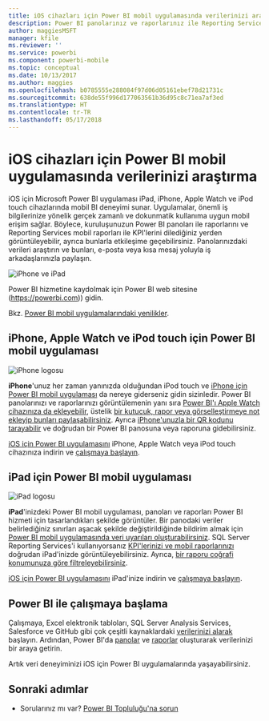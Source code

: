 ```yaml
---
title: iOS cihazları için Power BI mobil uygulamasında verilerinizi araştırma
description: Power BI panolarınız ve raporlarınız ile Reporting Services mobil raporları ve KPI'lerini iPad, iPhone, Apple Watch ve iPod touch cihazlarınızda görüntüleyin ve bunlarla etkileşime geçin.
author: maggiesMSFT
manager: kfile
ms.reviewer: ''
ms.service: powerbi
ms.component: powerbi-mobile
ms.topic: conceptual
ms.date: 10/13/2017
ms.author: maggies
ms.openlocfilehash: b0785555e288084f97d06d05161ebef78d21731c
ms.sourcegitcommit: 638de55f996d177063561b36d95c8c71ea7af3ed
ms.translationtype: HT
ms.contentlocale: tr-TR
ms.lasthandoff: 05/17/2018
---
```

# <a name="explore-your-data-on-the-power-bi-mobile-app-for-ios-devices"></a>iOS cihazları için Power BI mobil uygulamasında verilerinizi araştırma
iOS için Microsoft Power BI uygulaması iPad, iPhone, Apple Watch ve iPod touch cihazlarında mobil BI deneyimi sunar. Uygulamalar, önemli iş bilgilerinize yönelik gerçek zamanlı ve dokunmatik kullanıma uygun mobil erişim sağlar. Böylece, kuruluşunuzun Power BI panoları ile raporlarını ve Reporting Services mobil raporları ile KPI'lerini dilediğiniz yerden görüntüleyebilir, ayrıca bunlarla etkileşime geçebilirsiniz. Panolarınızdaki verileri araştırın ve bunları, e-posta veya kısa mesaj yoluyla iş arkadaşlarınızla paylaşın.

![iPhone ve iPad](media/mobile-ios-ipad-iphone-apps/pbi_ipad_iphonedevices.png)

Power BI hizmetine kaydolmak için Power BI web sitesine (https://powerbi.com)) gidin.

Bkz. [Power BI mobil uygulamalarındaki yenilikler](mobile-whats-new-in-the-mobile-apps.md).

## <a name="power-bi-mobile-app-for-iphone-apple-watch-and-ipod-touch"></a>iPhone, Apple Watch ve iPod touch için Power BI mobil uygulaması
![iPhone logosu](media/mobile-ios-ipad-iphone-apps/iphone-logo-40-px.png)

**iPhone**'unuz her zaman yanınızda olduğundan iPod touch ve [iPhone için Power BI mobil uygulaması](mobile-ipad-app-get-started.md) da nereye giderseniz gidin sizinledir. Power BI panolarınızı ve raporlarınızı görüntülemenin yanı sıra [Power BI'ı Apple Watch cihazınıza da ekleyebilir](mobile-apple-watch.md), üstelik [bir kutucuk, rapor veya görselleştirmeye not ekleyip bunları paylaşabilirsiniz](mobile-annotate-and-share-a-tile-from-the-mobile-apps.md). Ayrıca [iPhone'unuzla bir QR kodunu tarayabilir](mobile-apps-qr-code.md) ve doğrudan bir Power BI panosuna veya raporuna gidebilirsiniz.

[iOS için Power BI uygulamasını](http://go.microsoft.com/fwlink/?LinkId=522062) iPhone, Apple Watch veya iPod touch cihazınıza indirin ve [çalışmaya başlayın](mobile-iphone-app-get-started.md).

## <a name="power-bi-mobile-app-for-ipad"></a>iPad için Power BI mobil uygulaması
![iPad logosu](media/mobile-ios-ipad-iphone-apps/ipad-logo-40-px.png)

**iPad**'inizdeki Power BI mobil uygulaması, panoları ve raporları Power BI hizmeti için tasarlandıkları şekilde görüntüler. Bir panodaki veriler belirlediğiniz sınırları aşacak şekilde değiştirildiğinde bildirim almak için [Power BI mobil uygulamasında veri uyarıları oluşturabilirsiniz](mobile-set-data-alerts-in-the-mobile-apps.md). SQL Server Reporting Services'i kullanıyorsanız [KPI'lerinizi ve mobil raporlarınızı](mobile-app-ssrs-kpis-mobile-on-premises-reports.md) doğrudan iPad'inizde görüntüleyebilirsiniz. Ayrıca, [bir raporu coğrafi konumunuza göre filtreleyebilirsiniz](mobile-apps-geographic-filtering.md).  

[iOS için Power BI uygulamasını](http://go.microsoft.com/fwlink/?LinkId=522062) iPad'inize indirin ve [çalışmaya başlayın](mobile-ipad-app-get-started.md).

## <a name="get-started-with-power-bi"></a>Power BI ile çalışmaya başlama
Çalışmaya, Excel elektronik tabloları, SQL Server Analysis Services, Salesforce ve GitHub gibi çok çeşitli kaynaklardaki [verilerinizi alarak](service-get-data.md) başlayın. Ardından, Power BI'da [panolar](service-dashboards.md) ve [raporlar](service-reports.md) oluşturarak verilerinizi bir araya getirin.

Artık veri deneyiminizi iOS için Power BI uygulamalarında yaşayabilirsiniz.

## <a name="next-steps"></a>Sonraki adımlar
* Sorularınız mı var? [Power BI Topluluğu'na sorun](http://community.powerbi.com/)

